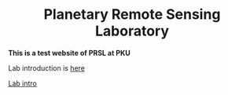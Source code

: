 <h1 align="center">Planetary Remote Sensing Laboratory</h1>

**This is a test website of PRSL at PKU**

Lab introduction is [here](/files/intro.pdf)

[Lab intro](/images/intro.png)